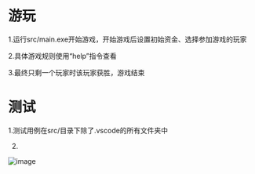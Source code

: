 # 游玩
1.运行src/main.exe开始游戏，开始游戏后设置初始资金、选择参加游戏的玩家

2.具体游戏规则使用“help”指令查看

3.最终只剩一个玩家时该玩家获胜，游戏结束

# 测试
1.测试用例在src/目录下除了.vscode的所有文件夹中

2.
![image](https://github.com/user-attachments/assets/89dd5811-fd14-40da-ac53-c730e7729907)
